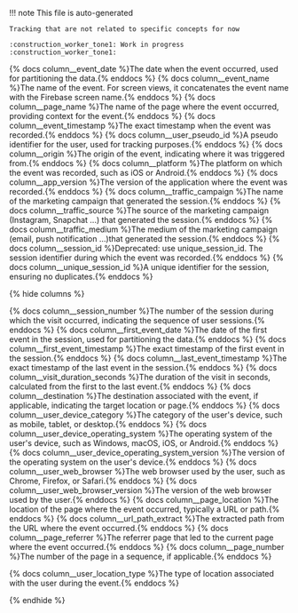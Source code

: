!!! note
    This file is auto-generated

    Tracking that are not related to specific concepts for now

    :construction_worker_tone1: Work in progress :construction_worker_tone1:


{% docs column__event_date %}The date when the event occurred, used for partitioning the data.{% enddocs %}
{% docs column__event_name %}The name of the event. For screen views, it concatenates the event name with the Firebase screen name.{% enddocs %}
{% docs column__page_name %}The name of the page where the event occurred, providing context for the event.{% enddocs %}
{% docs column__event_timestamp %}The exact timestamp when the event was recorded.{% enddocs %}
{% docs column__user_pseudo_id %}A pseudo identifier for the user, used for tracking purposes.{% enddocs %}
{% docs column__origin %}The origin of the event, indicating where it was triggered from.{% enddocs %}
{% docs column__platform %}The platform on which the event was recorded, such as iOS or Android.{% enddocs %}
{% docs column__app_version %}The version of the application where the event was recorded.{% enddocs %}
{% docs column__traffic_campaign %}The name of the marketing campaign that generated the session.{% enddocs %}
{% docs column__traffic_source %}The source of the marketing campaign (Instagram, Snapchat ...) that generated the session.{% enddocs %}
{% docs column__traffic_medium %}The medium of the marketing campaign (email, push notification ...)that generated the session.{% enddocs %}
{% docs column__session_id %}Deprecated: use unique_session_id. The session identifier during which the event was recorded.{% enddocs %}
{% docs column__unique_session_id %}A unique identifier for the session, ensuring no duplicates.{% enddocs %}

{% hide columns %}

{% docs column__session_number %}The number of the session during which the visit occurred, indicating the sequence of user sessions.{% enddocs %}
{% docs column__first_event_date %}The date of the first event in the session, used for partitioning the data.{% enddocs %}
{% docs column__first_event_timestamp %}The exact timestamp of the first event in the session.{% enddocs %}
{% docs column__last_event_timestamp %}The exact timestamp of the last event in the session.{% enddocs %}
{% docs column__visit_duration_seconds %}The duration of the visit in seconds, calculated from the first to the last event.{% enddocs %}
{% docs column__destination %}The destination associated with the event, if applicable, indicating the target location or page.{% enddocs %}
{% docs column__user_device_category %}The category of the user's device, such as mobile, tablet, or desktop.{% enddocs %}
{% docs column__user_device_operating_system %}The operating system of the user's device, such as Windows, macOS, iOS, or Android.{% enddocs %}
{% docs column__user_device_operating_system_version %}The version of the operating system on the user's device.{% enddocs %}
{% docs column__user_web_browser %}The web browser used by the user, such as Chrome, Firefox, or Safari.{% enddocs %}
{% docs column__user_web_browser_version %}The version of the web browser used by the user.{% enddocs %}
{% docs column__page_location %}The location of the page where the event occurred, typically a URL or path.{% enddocs %}
{% docs column__url_path_extract %}The extracted path from the URL where the event occurred.{% enddocs %}
{% docs column__page_referrer %}The referrer page that led to the current page where the event occurred.{% enddocs %}
{% docs column__page_number %}The number of the page in a sequence, if applicable.{% enddocs %}

{% docs column__user_location_type %}The type of location associated with the user during the event.{% enddocs %}

{% endhide %}
